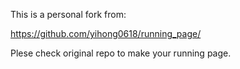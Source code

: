 This is a personal fork from:

https://github.com/yihong0618/running_page/

Plese check original repo to make your running page.
